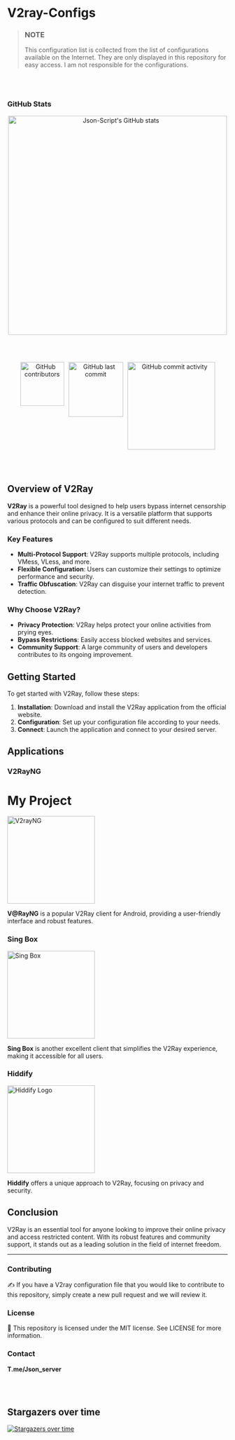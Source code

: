 # V2ray-Configs 

> ### **NOTE**  
> This configuration list is collected from the list of configurations available on the Internet. They are only displayed in this repository for easy access. I am not responsible for the configurations.


<br><br> <!-- Add space here -->


### GitHub Stats
<div align="center">

<img src="https://github-readme-stats.vercel.app/api?username=Json-Script&show_icons=true&theme=radical" alt="Json-Script's GitHub stats" width="500"/>

<br><br> <!-- Add space here -->

<div style="display: flex; gap: 10px; justify-content: center;">
    <img src="https://img.shields.io/github/contributors/Json-Script/V2ray-Configs" alt="GitHub contributors" width="100"/>
    <img src="https://img.shields.io/github/last-commit/Json-Script/V2ray-Configs" alt="GitHub last commit" width="125"/>
    <img src="https://img.shields.io/github/commit-activity/m/Json-Script/V2ray-Configs" alt="GitHub commit activity" width="200"/>
</div>

</div>

<br><br> <!-- Add space here -->

## **Overview of V2Ray**

**V2Ray** is a powerful tool designed to help users bypass internet censorship and enhance their online privacy. It is a versatile platform that supports various protocols and can be configured to suit different needs. 

### **Key Features**

- **Multi-Protocol Support**: V2Ray supports multiple protocols, including VMess, VLess, and more.
- **Flexible Configuration**: Users can customize their settings to optimize performance and security.
- **Traffic Obfuscation**: V2Ray can disguise your internet traffic to prevent detection.

### **Why Choose V2Ray?**

- **Privacy Protection**: V2Ray helps protect your online activities from prying eyes.
- **Bypass Restrictions**: Easily access blocked websites and services.
- **Community Support**: A large community of users and developers contributes to its ongoing improvement.

## **Getting Started**

To get started with V2Ray, follow these steps:

1. **Installation**: Download and install the V2Ray application from the official website.
2. **Configuration**: Set up your configuration file according to your needs.
3. **Connect**: Launch the application and connect to your desired server.

## **Applications**

### **V2RayNG**

# My Project


<img src="https://raw.githubusercontent.com/Json-Script/rea/c3474459934a37cb6615bdbf4b4b6db85b67b84f/imgs/V2rayNG.svg" alt="V2rayNG" width="200"/>


**V@RayNG** is a popular V2Ray client for Android, providing a user-friendly interface and robust features.

### **Sing Box**

<img src="https://raw.githubusercontent.com/Json-Script/rea/c3474459934a37cb6615bdbf4b4b6db85b67b84f/imgs/sing-box.svg" alt="Sing Box" width="200" />

**Sing Box** is another excellent client that simplifies the V2Ray experience, making it accessible for all users.

### **Hiddify**

<img src="https://github.com/Json-Script/rea/blob/main/imgs/Hiddify.png?raw=true" alt="Hiddify Logo" width="200" />

**Hiddify** offers a unique approach to V2Ray, focusing on privacy and security.

## **Conclusion**

V2Ray is an essential tool for anyone looking to improve their online privacy and access restricted content. With its robust features and community support, it stands out as a leading solution in the field of internet freedom.



---



### **Contributing**
✍️ If you have a V2ray configuration file that you would like to contribute to this repository, simply create a new pull request and we will review it.


### **License**
📝 This repository is licensed under the MIT license. See LICENSE for more information.

### **Contact**
**T.me/Json_server**

<br><br> <!-- Add space here -->
                        
## Stargazers over time
[![Stargazers over time](https://starchart.cc/Json-Script/V2ray-Configs.svg?variant=adaptive)](https://starchart.cc/Json-Script/V2ray-Configs)

